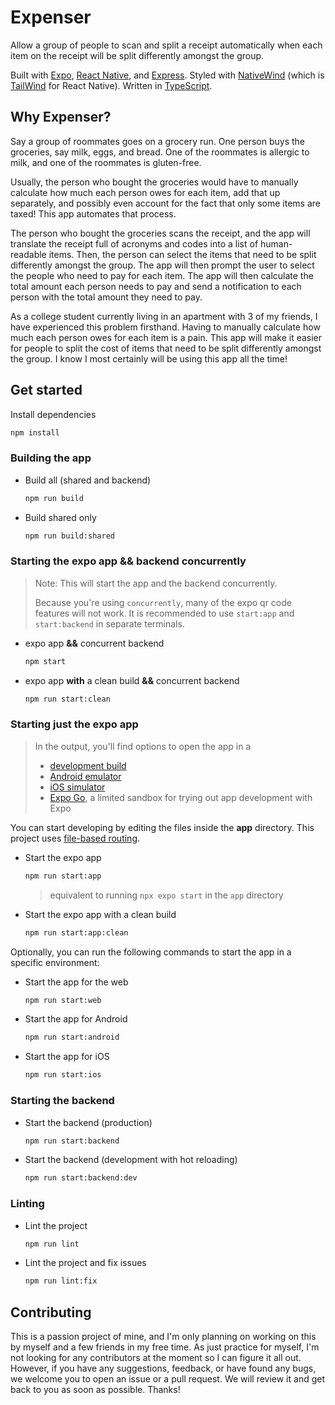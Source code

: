 # Expenser

Allow a group of people to scan and split a receipt automatically when each item on the receipt will be split differently amongst the group.

Built with [Expo](https://expo.dev/), [React Native](https://reactnative.dev/), and [Express](https://expressjs.com/). Styled with [NativeWind](https://www.nativewind.dev/) (which is [TailWind](https://tailwindcss.com/) for React Native). Written in [TypeScript](https://www.typescriptlang.org/).

## Why Expenser?

Say a group of roommates goes on a grocery run. One person buys the groceries, say milk, eggs, and bread. One of the roommates is allergic to milk, and one of the roommates is gluten-free.

Usually, the person who bought the groceries would have to manually calculate how much each person owes for each item, add that up separately, and possibly even account for the fact that only some items are taxed! This app automates that process.

The person who bought the groceries scans the receipt, and the app will translate the receipt full of acronyms and codes into a list of human-readable items. Then, the person can select the items that need to be split differently amongst the group. The app will then prompt the user to select the people who need to pay for each item. The app will then calculate the total amount each person needs to pay and send a notification to each person with the total amount they need to pay.

As a college student currently living in an apartment with 3 of my friends, I have experienced this problem firsthand. Having to manually calculate how much each person owes for each item is a pain. This app will make it easier for people to split the cost of items that need to be split differently amongst the group. I know I most certainly will be using this app all the time!

## Get started

Install dependencies

   ```bash
   npm install
   ```

### Building the app

- Build all (shared and backend)

   ```bash
   npm run build
   ```

- Build shared only

   ```bash
   npm run build:shared
   ```

### Starting the expo app **&&** backend concurrently

> Note: This will start the app and the backend concurrently.
> 
> Because you're using `concurrently`, many of the expo qr code features will not work. It is recommended to use `start:app` and `start:backend` in separate terminals.

- expo app **&&** concurrent backend

   ```bash
   npm start
   ```

- expo app **with** a clean build **&&** concurrent backend

   ```bash
   npm run start:clean
   ```

### Starting **just** the expo app

> In the output, you'll find options to open the app in a
> 
> - [development build](https://docs.expo.dev/develop/development-builds/introduction/)
> - [Android emulator](https://docs.expo.dev/workflow/android-studio-emulator/)
> - [iOS simulator](https://docs.expo.dev/workflow/ios-simulator/)
> - [Expo Go](https://expo.dev/go), a limited sandbox for trying out app development with Expo

You can start developing by editing the files inside the **app** directory. This project uses [file-based routing](https://docs.expo.dev/router/introduction).

- Start the expo app

   ```bash
   npm run start:app
   ```
   
   > equivalent to running `npx expo start` in the `app` directory

- Start the expo app with a clean build

   ```bash
   npm run start:app:clean
   ```

Optionally, you can run the following commands to start the app in a specific environment:

- Start the app for the web

   ```bash
   npm run start:web
   ```

- Start the app for Android

   ```bash
   npm run start:android
   ```

- Start the app for iOS

   ```bash
   npm run start:ios
   ```

### Starting the backend

- Start the backend (production)

   ```bash
   npm run start:backend
   ```

- Start the backend (development with hot reloading)

   ```bash
   npm run start:backend:dev
   ```

### Linting

- Lint the project

   ```bash
   npm run lint
   ```

- Lint the project and fix issues

   ```bash
   npm run lint:fix
   ```


## Contributing

This is a passion project of mine, and I'm only planning on working on this by myself and a few friends in my free time. As just practice for myself, I'm not looking for any contributors at the moment so I can figure it all out. However, if you have any suggestions, feedback, or have found any bugs, we welcome you to open an issue or a pull request. We will review it and get back to you as soon as possible. Thanks!

